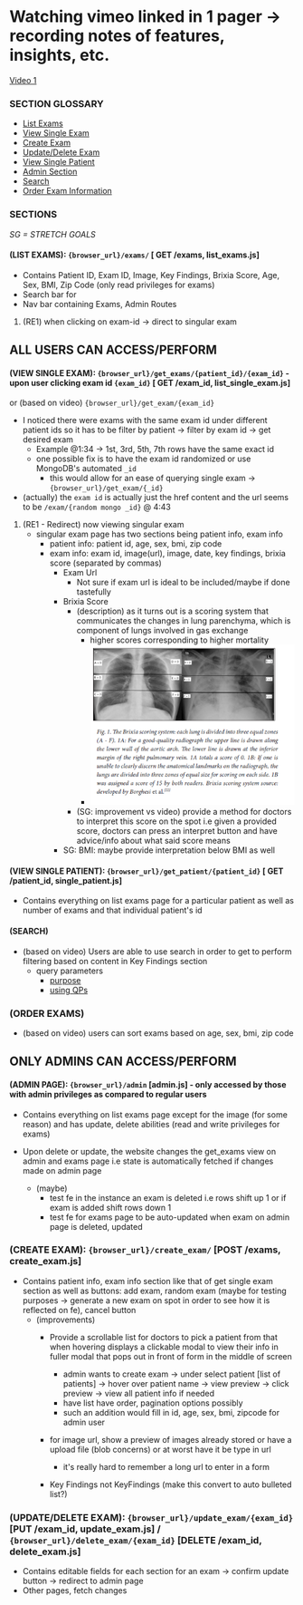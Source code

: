 # Watching vimeo linked in 1 pager -> recording notes of features, insights, etc.

[Video 1](https://vimeo.com/843234440)

### SECTION GLOSSARY
- [List Exams](#list-exams-browser_urlexams--get-exams-list_examsjs)
- [View Single Exam](#view-single-exam-browser_urlget_examspatient_idexam_id---upon-user-clicking-exam-id-exam_id--get-exam_id-list_single_examjs)
- [Create Exam](#create-exam-browser_urlcreate_exam-post-exams-create_examjs)
- [Update/Delete Exam](#updatedelete-exam-browser_urlupdate_examexam_id-put-exam_id-update_examjs--browser_urldelete_examexam_id-delete-exam_id-delete_examjs)
- [View Single Patient](#view-single-patient-browser_urlget_patientpatient_id--get-patient_id-single_patientjs)
- [Admin Section](#only-admins-can-accessperform)
- [Search](#search)
- [Order Exam Information](#order-exams)

### SECTIONS
_*SG = STRETCH GOALS*_

#### (LIST EXAMS): `{browser_url}/exams/` [ GET /exams, list_exams.js]
- Contains Patient ID, Exam ID, Image, Key Findings, Brixia Score, Age, Sex, BMI, Zip Code (only read privileges for exams)
- Search bar for
- Nav bar containing Exams, Admin Routes

1. (RE1) when clicking on exam-id -> direct to singular exam

## ALL USERS CAN ACCESS/PERFORM

#### (VIEW SINGLE EXAM): `{browser_url}/get_exams/{patient_id}/{exam_id}` - upon user clicking exam id `{exam_id}` [ GET /exam_id, list_single_exam.js]
or
(based on video) `{browser_url}/get_exam/{exam_id}`
- I noticed there were exams with the same exam id under different patient ids so it has to be filter by patient -> filter by exam id -> get desired exam
    * Example @1:34 -> 1st, 3rd, 5th, 7th rows have the same exact id
    * one possible fix is to have the exam id randomized or use MongoDB's automated `_id`
        - this would allow for an ease of querying single exam -> `{browser_url}/get_exam/{_id}`
- (actually) the `exam id` is actually just the href content and the url seems to be `/exam/{random mongo _id}` @ 4:43

1. (RE1 - Redirect) now viewing singular exam
    - singular exam page has two sections being patient info, exam info
        * patient info: patient id, age, sex, bmi, zip code
        * exam info: exam id, image(url), image, date, key findings, brixia score (separated by commas)
            - Exam Url
                - Not sure if exam url is ideal to be included/maybe if done tastefully
            - Brixia Score
                - (description) as it turns out is a scoring system that communicates the changes in lung parenchyma, which is component of lungs involved in gas exchange
                    * higher scores corresponding to higher mortality
                    * ![Alt text](./images/image.png)
                - (SG: improvement vs video) provide a method for doctors to interpret this score on the spot i.e given a provided score, doctors can press an interpret button and have advice/info about what said score means
            - SG: BMI: maybe provide interpretation below BMI as well

#### (VIEW SINGLE PATIENT): `{browser_url}/get_patient/{patient_id}` [ GET /patient_id, single_patient.js]
- Contains everything on list exams page for a particular patient as well as number of exams and that individual patient's id

#### (SEARCH)
- (based on video) Users are able to use search in order to get to perform filtering based on content in Key Findings section
    * query parameters
        - [purpose](https://stackoverflow.com/questions/30967822/when-do-i-use-path-params-vs-query-params-in-a-restful-api)
        - [using QPs](https://scientyficworld.org/how-to-use-query-parameters-with-react-router/)

### (ORDER EXAMS)
- (based on video) users can sort exams based on age, sex, bmi, zip code

## ONLY ADMINS CAN ACCESS/PERFORM

#### (ADMIN PAGE): `{browser_url}/admin` [admin.js] - only accessed by those with admin privileges as compared to regular users

- Contains everything on list exams page except for the image (for some reason) and has update, delete abilities (read and write privileges for exams)

- Upon delete or update, the website changes the get_exams view on admin and exams page i.e state is automatically fetched if changes made on admin page
    * (maybe)
        * test fe in the instance an exam is deleted i.e rows shift up 1 or if exam is added shift rows down 1
        * test fe for exams page to be auto-updated when exam on admin page is deleted, updated

### (CREATE EXAM): `{browser_url}/create_exam/` [POST /exams, create_exam.js]
- Contains patient info, exam info section like that of get single exam section as well as buttons: add exam, random exam (maybe for testing purposes -> generate a new exam on spot in order to see how it is reflected on fe), cancel button
    * (improvements)
        - Provide a scrollable list for doctors to pick a patient from that when hovering displays a clickable modal to view their info in fuller modal that pops out in front of form in the middle of screen
            - admin wants to create exam -> under select patient [list of patients] -> hover over patient name -> view preview -> click preview -> view all patient info if needed
            - have list have order, pagination options possibly
            * such an addition would fill in id, age, sex, bmi, zipcode for admin user

        - for image url, show a preview of images already stored or have a upload file (blob concerns) or at worst have it be type in url
            * it's really hard to remember a long url to enter in a form
        - Key Findings not KeyFindings (make this convert to auto bulleted list?)

### (UPDATE/DELETE EXAM): `{browser_url}/update_exam/{exam_id}` [PUT /exam_id, update_exam.js] / `{browser_url}/delete_exam/{exam_id}` [DELETE /exam_id, delete_exam.js]
- Contains editable fields for each section for an exam -> confirm update button -> redirect to admin page
- Other pages, fetch changes
